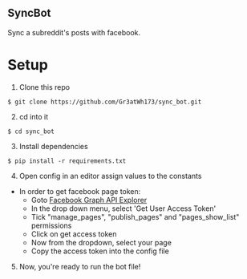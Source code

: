 ## SyncBot

Sync a subreddit's posts with facebook.

# Setup

1. Clone this repo
```
$ git clone https://github.com/Gr3atWh173/sync_bot.git
```
2. cd into it
```
$ cd sync_bot
```
3. Install dependencies
```
$ pip install -r requirements.txt
```
4. Open config in an editor assign values to the constants
  - In order to get facebook page token:
    - Goto [Facebook Graph API Explorer](https://developers.facebook.com/tools/explorer/)
    - In the drop down menu, select 'Get User Access Token'
    - Tick "manage_pages", "publish_pages" and "pages_show_list" permissions
    - Click on get access token
    - Now from the dropdown, select your page
    - Copy the access token into the config file
5. Now, you're ready to run the bot file!

